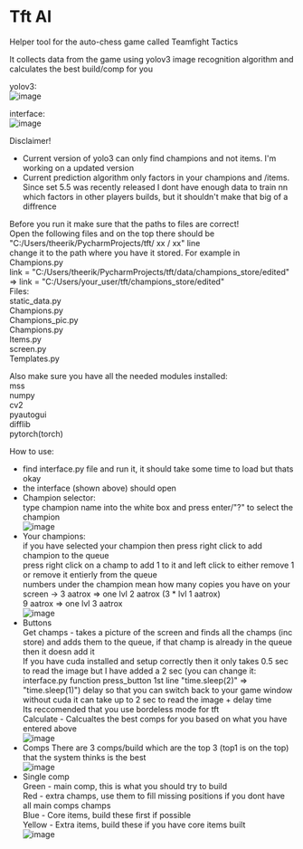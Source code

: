 # Tft AI
Helper tool for the auto-chess game called Teamfight Tactics

It collects data from the game using yolov3 image recognition algorithm and calculates the best build/comp for you

yolov3:  
![image](https://user-images.githubusercontent.com/73612140/126772272-b9dc5cd7-b159-45b4-bb9f-dc4f6b57484b.png)

interface:  
![image](https://user-images.githubusercontent.com/73612140/126773738-16dcb206-ec9c-47a3-85af-f0f548b9b953.png)


Disclaimer!  
* Current version of yolo3 can only find champions and not items. I'm working on a updated version
* Current prediction algorithm only factors in your champions and /items. Since set 5.5 was recently released I dont have enough data to train nn which factors in other players builds, but it shouldn't make that big of a diffrence  

Before you run it make sure that the paths to files are correct!  
Open the following files and on the top there should be "C:/Users/theerik/PycharmProjects/tft/ xx / xx" line  
change it to the path where you have it stored. For example in Champions.py  
link = "C:/Users/theerik/PycharmProjects/tft/data/champions_store/edited" => link = "C:/Users/your_user/tft/champions_store/edited"  
Files:  
static_data.py  
Champions.py  
Champions_pic.py  
Champions.py  
Items.py  
screen.py  
Templates.py  

Also make sure you have all the needed modules installed:  
mss  
numpy  
cv2  
pyautogui  
difflib  
pytorch(torch)  

How to use:  
* find interface.py file and run it, it should take some time to load but thats okay
* the interface (shown above) should open
* Champion selector:  
type champion name into the white box and press enter/"?" to select the champion  
![image](https://user-images.githubusercontent.com/73612140/126774890-9a789ff5-4cc2-49a1-a13a-daf16cdbfe80.png)  
* Your champions:  
if you have selected your champion then press right click to add champion to the queue  
press right click on a champ to add 1 to it and left click to either remove 1 or remove it entierly from the queue  
numbers under the champion mean how many copies you have on your screen -> 3 aatrox => one lvl 2 aatrox (3 * lvl 1 aatrox)  
9 aatrox => one lvl 3 aatrox  
![image](https://user-images.githubusercontent.com/73612140/126775054-c7ab69e7-6afd-453f-9143-ac49955dc7cc.png)  
* Buttons  
Get champs - takes a picture of the screen and finds all the champs (inc store) and adds them to the queue, if that champ is already in the queue then it doesn add it  
If you have cuda installed and setup correctly then it only takes 0.5 sec to read the image but I have added a 2 sec (you can change it: interface.py function press_button 1st line "time.sleep(2)" => "time.sleep(1)") delay so that you can switch back to your game window   
without cuda it can take up to 2 sec to read the image + delay time  
Its reccomended that you use bordeless mode for tft  
Calculate - Calcualtes the best comps for you based on what you have entered above  
![image](https://user-images.githubusercontent.com/73612140/126775348-a11e9357-1e39-48a7-875b-609bf79f8491.png)  
* Comps
There are 3 comps/build which are the top 3 (top1 is on the top) that the system thinks is the best  
![image](https://user-images.githubusercontent.com/73612140/126775723-0be58f98-e942-4ff8-8160-840a66db540b.png)  
* Single comp  
Green - main comp, this is what you should try to build  
Red - extra champs, use them to fill missing positions if you dont have all main comps champs  
Blue - Core items, build these first if possible  
Yellow - Extra items, build these if you have core items built  
![image](https://user-images.githubusercontent.com/73612140/126776222-8e16ea9b-8f35-48ef-918f-53a5cd93b7f2.png)  





